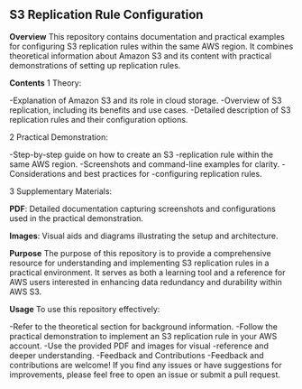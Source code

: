 
## S3 Replication Rule Configuration

**Overview**
This repository contains documentation and practical examples for configuring S3 replication rules within the same AWS region. It combines theoretical information about Amazon S3 and its content with practical demonstrations of setting up replication rules.

**Contents**
1 Theory:

-Explanation of Amazon S3 and its role in cloud storage.
-Overview of S3 replication, including its benefits and use cases.
-Detailed description of S3 replication rules and their configuration options.

2 Practical Demonstration:

-Step-by-step guide on how to create an S3 -replication rule within the same AWS region.
-Screenshots and command-line examples for clarity.
-Considerations and best practices for -configuring replication rules.

3 Supplementary Materials:

**PDF**: Detailed documentation capturing screenshots and configurations used in the practical demonstration.

**Images**: Visual aids and diagrams illustrating the setup and architecture.

**Purpose**
The purpose of this repository is to provide a comprehensive resource for understanding and implementing S3 replication rules in a practical environment. It serves as both a learning tool and a reference for AWS users interested in enhancing data redundancy and durability within AWS S3.

**Usage**
To use this repository effectively:

-Refer to the theoretical section for background information.
-Follow the practical demonstration to implement an S3 replication rule in your AWS account.
-Use the provided PDF and images for visual -reference and deeper understanding.
-Feedback and Contributions
-Feedback and contributions are welcome! If you find any issues or have suggestions for improvements, please feel free to open an issue or submit a pull request.